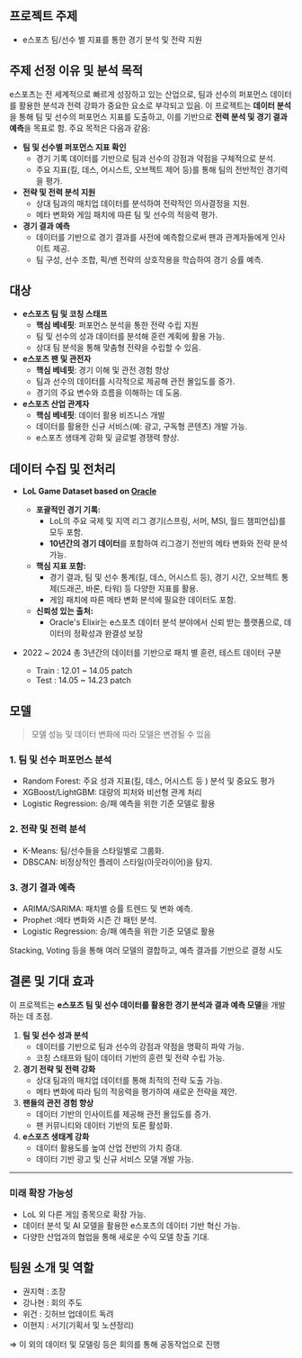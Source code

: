 ## 프로젝트 주제

- e스포츠 팀/선수 별 지표를 통한 경기 분석 및 전략 지원

## 주제 선정 이유 및 분석 목적

e스포츠는 전 세계적으로 빠르게 성장하고 있는 산업으로, 팀과 선수의 퍼포먼스 데이터를 활용한 분석과 전력 강화가 중요한 요소로 부각되고 있음. 이 프로젝트는 **데이터 분석**을 통해 팀 및 선수의 퍼포먼스 지표를 도출하고, 이를 기반으로 **전력 분석 및 경기 결과 예측**을 목표로 함. 주요 목적은 다음과 같음:

- **팀 및 선수별 퍼포먼스 지표 확인**
    - 경기 기록 데이터를 기반으로 팀과 선수의 강점과 약점을 구체적으로 분석.
    - 주요 지표(킬, 데스, 어시스트, 오브젝트 제어 등)를 통해 팀의 전반적인 경기력을 평가.
- **전략 및 전력 분석 지원**
    - 상대 팀과의 매치업 데이터를 분석하여 전략적인 의사결정을 지원.
    - 메타 변화와 게임 패치에 따른 팀 및 선수의 적응력 평가.
- **경기 결과 예측**
    - 데이터를 기반으로 경기 결과를 사전에 예측함으로써 팬과 관계자들에게 인사이트 제공.
    - 팀 구성, 선수 조합, 픽/밴 전략의 상호작용을 학습하여 경기 승률 예측.

## 대상

- **e스포츠 팀 및 코칭 스태프**
    - **핵심 베네핏**: 퍼포먼스 분석을 통한 전략 수립 지원
    - 팀 및 선수의 성과 데이터를 분석해 훈련 계획에 활용 가능.
    - 상대 팀 분석을 통해 맞춤형 전략을 수립할 수 있음.
- **e스포츠 팬 및 관전자**
    - **핵심 베네핏**: 경기 이해 및 관전 경험 향상
    - 팀과 선수의 데이터를 시각적으로 제공해 관전 몰입도를 증가.
    - 경기의 주요 변수와 흐름을 이해하는 데 도움.
- **e스포츠 산업 관계자**
    - **핵심 베네핏**: 데이터 활용 비즈니스 개발
    - 데이터를 활용한 신규 서비스(예: 광고, 구독형 콘텐츠) 개발 가능.
    - e스포츠 생태계 강화 및 글로벌 경쟁력 향상.

## 데이터 수집 및 전처리

- **LoL Game Dataset based on [Oracle](http://oracleselixir.com/)**
    - **포괄적인 경기 기록:**
        - LoL의 주요 국제 및 지역 리그 경기(스프링, 서머, MSI, 월드 챔피언십)를 모두 포함.
        - **10년간의 경기 데이터**를 포함하여 리그경기 전반의 메타 변화와 전략 분석 가능.
    - **핵심 지표 포함:**
        - 경기 결과, 팀 및 선수 통계(킬, 데스, 어시스트 등), 경기 시간, 오브젝트 통제(드래곤, 바론, 타워) 등 다양한 지표를 활용.
        - 게임 패치에 따른 메타 변화 분석에 필요한 데이터도 포함.
    - **신뢰성 있는 출처:**
        - Oracle's Elixir는 e스포츠 데이터 분석 분야에서 신뢰 받는 플랫폼으로, 데이터의 정확성과 완결성 보장

- 2022 ~ 2024 총 3년간의 데이터를 기반으로 패치 별 훈련, 테스트 데이터 구분
    - Train : 12.01 ~ 14.05 patch
    - Test : 14.05 ~ 14.23 patch

## 모델

> 모델 성능 및 데이터 변화에 따라 모델은 변경될 수 있음
> 

### 1. 팀 및 선수 퍼포먼스 분석

- Random Forest: 주요 성과 지표(킬, 데스, 어시스트 등 ) 분석 및 중요도 평가
- XGBoost/LightGBM: 대량의 피처와 비선형 관계 처리
- Logistic Regression: 승/패 예측을 위한  기준 모델로 활용

### 2. 전략 및 전력 분석

- K-Means: 팀/선수들을 스타일별로 그룹화.
- DBSCAN: 비정상적인 플레이 스타일(아웃라이어)을 탐지.

### 3. 경기 결과 예측

- ARIMA/SARIMA: 패치별 승률 트렌드 및 변화 예측.
- Prophet :메타 변화와 시즌 간 패턴 분석.
- Logistic Regression: 승/패 예측을 위한 기준 모델로 활용

Stacking, Voting 등을 통해 여러 모델의 결합하고,  예측 결과를 기반으로 결정 시도

## 결론 및 기대 효과

이 프로젝트는 **e스포츠 팀 및 선수 데이터를 활용한 경기 분석과 결과 예측 모델**을 개발하는 데 초점.

1. **팀 및 선수 성과 분석**
    - 데이터를 기반으로 팀과 선수의 강점과 약점을 명확히 파악 가능.
    - 코칭 스태프와 팀이 데이터 기반의 훈련 및 전략 수립 가능.
2. **경기 전략 및 전력 강화**
    - 상대 팀과의 매치업 데이터를 통해 최적의 전략 도출 가능.
    - 메타 변화에 따라 팀의 적응력을 평가하여 새로운 전략을 제안.
3. **팬들의 관전 경험 향상**
    - 데이터 기반의 인사이트를 제공해 관전 몰입도를 증가.
    - 팬 커뮤니티와 데이터 기반의 토론 활성화.
4. **e스포츠 생태계 강화**
    - 데이터 활용도를 높여 산업 전반의 가치 증대.
    - 데이터 기반 광고 및 신규 서비스 모델 개발 가능.

---

### 미래 확장 가능성

- LoL 외 다른 게임 종목으로 확장 가능.
- 데이터 분석 및 AI 모델을 활용한 e스포츠의 데이터 기반 혁신 가능.
- 다양한 산업과의 협업을 통해 새로운 수익 모델 창출 기대.

## 팀원 소개 및 역할

- 권지혁 : 조장
- 강나현 : 회의 주도
- 위건 : 깃허브 업데이트 독려
- 이현지 : 서기(기획서 및 노션정리)

⇒ 이 외의 데이터 및 모델링 등은 회의를 통해 공동작업으로 진행
